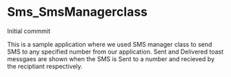 # Sms_SmsManagerclass
Initial commmit

This is a sample application where we used SMS manager class to send SMS to any specified number from our application.
Sent and Delivered toast messgaes are shown when the SMS is Sent to a number and recieved by the reciptiant respectively.
